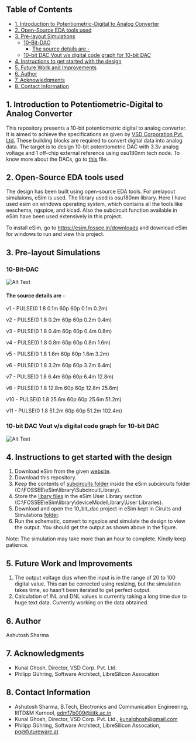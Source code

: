 ## Table of Contents
- [1. Introduction to Potentiometric-Digital to Analog Converter](#1-introduction-to-potentiometric-digital-to-analog-converter)
- [2. Open-Source EDA tools used](#2-open-source-eda-tools-used)
- [3. Pre-layout Simulations](#3-pre-layout-simulations)
  * [10-Bit-DAC](#10-bit-dac)
    + [The source details are -](#the-source-details-are--)
  * [10-bit DAC Vout v/s digital code graph for 10-bit DAC](#10-bit-dac-vout-v-s-digital-code-graph-for-10-bit-dac)
- [4. Instructions to get started with the design](#4-instructions-to-get-started-with-the-design)
- [5. Future Work and Improvements](#5-future-work-and-improvements)
- [6. Author](#6-author)
- [7. Acknowledgments](#7-acknowledgments)
- [8. Contact Information](#8-contact-information)

## 1. Introduction to Potentiometric-Digital to Analog Converter
This repository presents a 10-bit potentiometric digital to analog converter. It is aimed to achieve the specifications as given by [VSD Corporation Pvt. Ltd.](https://www.vlsisystemdesign.com/ip/) These building blocks are required to convert digital data into analog data. 
The target is to design 10-bit potentiometric DAC with 3.3v analog voltage and 1 off-chip external reference using osu180nm tech node. To know more about the DACs, go to [this](https://github.com/xzlashutosh/potentiometric-DAC/blob/master/10-Bit%20Potentiometric%20Digital%20to%20Analog%20Converter%20with%20Off-Chip%20External%20Voltage%20Reference_Ashutosh_Sharma-.pdf) file.

## 2. Open-Source EDA tools used 
The design has been built using open-source EDA tools. For prelayout simulaions, eSim is used. The library used is osu180nm library.
Here I have used esim on windows operating system, which contains all the tools like eeschema, ngspice, and kicad. Also the subcircuit function available in eSim have been used extensively in this project.

To install eSim, go to https://esim.fossee.in/downloads and download eSim for windows to run and view this project.

## 3. Pre-layout Simulations
### 10-Bit-DAC

![Alt Text](https://github.com/xzlashutosh/potentiometric-DAC/blob/master/subcircuits/10_bit_dac.png)

#### The source details are - 

v1 - PULSE(0 1.8 0.1m 60p 60p 0.1m 0.2m)

v2 - PULSE(0 1.8 0.2m 60p 60p 0.2m 0.4m)

v3 - PULSE(0 1.8 0.4m 60p 60p 0.4m 0.8m)

v4 - PULSE(0 1.8 0.8m 60p 60p 0.8m 1.6m)

v5 - PULSE(0 1.8 1.6m 60p 60p 1.6m 3.2m)

v6 - PULSE(0 1.8 3.2m 60p 60p 3.2m 6.4m)

v7 - PULSE(0 1.8 6.4m 60p 60p 6.4m 12.8m)

v8 - PULSE(0 1.8 12.8m 60p 60p 12.8m 25.6m)

v10 - PULSE(0 1.8 25.6m 60p 60p 25.6m 51.2m)

v11 - PULSE(0 1.8 51.2m 60p 60p 51.2m 102.4m)


### 10-bit DAC Vout v/s digital code graph for 10-bit DAC

![Alt Text]()

## 4. Instructions to get started with the design
 1. Download eSim from the given [website](https://esim.fossee.in/downloads).
 2. Download this repository.
 3. Keep the contents of [subcircuits folder](https://github.com/xzlashutosh/potentiometric-DAC/tree/master/subcircuits) inside the eSim subcircuits folder (C:\FOSSEE\eSim\library\SubcircuitLibrary).
 4. Store the [libary files](https://github.com/xzlashutosh/potentiometric-DAC/tree/master/Libraries/User%20Libraries) in the eSim User Library section (C:\FOSSEE\eSim\library\deviceModelLibrary\User Libraries).
 5. Download and open the 10_bit_dac project in eSim kept in Ciruits and Simulations [folder](https://github.com/xzlashutosh/potentiometric-DAC/tree/master/Circuits%20and%20Simulations/10_bit_dac).
 6. Run the schematic, convert to ngspice and simulate the design to view the output. You should get the output as shown above in the figure.
 
 Note: The simulation may take more than an hour to complete. Kindly keep patience.
 
## 5. Future Work and Improvements 
1. The output voltage dips when the input is in the range of 20 to 100 digital value. This can be corrected using resizing, but the simulation takes time, so hasn't been iterated to get perfect output.
2. Calculation of INL and DNL values is currently taking a long time due to huge text data. Currently working on the data obtained.

## 6. Author 
Ashutosh Sharma

## 7. Acknowledgments
- Kunal Ghosh, Director, VSD Corp. Pvt. Ltd.
- Philipp Gühring, Software Architect, LibreSilicon Assocation

## 8. Contact Information
- Ashutosh Sharma, B.Tech, Electronics and Communication Engineering, IIITD&M Kurnool, edm17b009@iiitk.ac.in
- Kunal Ghosh, Director, VSD Corp. Pvt. Ltd., kunalghosh@gmail.com
- Philipp Gühring, Software Architect, LibreSilicon Assocation, pg@futureware.at
